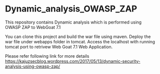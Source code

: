 # Dynamic_analysis_OWASP_ZAP

This repository contains Dynamic analysis which is performed using OWASP ZAP to WebGoat 7.1

You can clone this project and build the war file using maven. Deploy the war file under webapps folder in tomcat. Access the localhost with running tomcat port to retrivew Web Goat 7.1 Web Application.

Please refer following link for more details https://kajuzsecblog.wordpress.com/2017/05/13/dynamic-security-analysis-using-owasp-zap/
